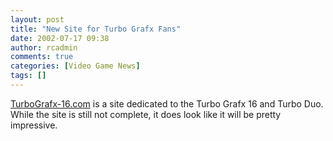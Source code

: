 ```yaml
---
layout: post
title: "New Site for Turbo Grafx Fans"
date: 2002-07-17 09:38
author: rcadmin
comments: true
categories: [Video Game News]
tags: []
---
```

<a href=http://www.TurboGrafx-16.com>TurboGrafx-16.com</a> is a site dedicated to the Turbo Grafx 16 and Turbo Duo. While the site is still not complete, it does look like it will be pretty impressive. 
